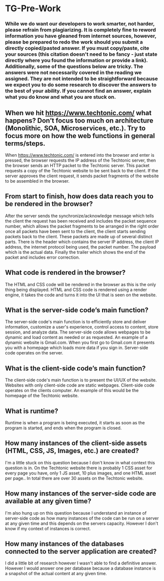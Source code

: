 # TG-Pre-Work

### While we do want our developers to work smarter, not harder, please refrain from plagiarizing.  It is completely fine to reword information you have gleaned from internet sources, however, please be prepared to redo the work should you submit a directly copied/pasted answer.  If you must copy/paste, cite your sources (this citation doesn't need to be fancy - just state directly where you found the information or provide a link).  Additionally, some of the questions below are tricky.  The answers were not necessarily covered in the reading we assigned.  They are not intended to be straightforward because we expect you to do some research to discover the answers to the best of your ability.  If you cannot find an answer, explain what you do know and what you are stuck on.  

## When we hit https://www.techtonic.com/ what happens? Don’t focus too much on architecture (Monolithic, SOA, Microservices, etc.). Try to focus more on how the web functions in general terms/steps.

When https://www.techtonic.com/ is entered into the browser and enter is pressed, the browser requests the IP address of the Techtonic server, then the browser sends an HTTP packet to the Techtonic server. This packet requests a copy of the Techtonic website to be sent back to the client. If the server approves the client request, it sends packet fragments of the website to be assembled in the browser.

## From start to finish, how does data reach you to be rendered in the browser?

After the server sends the synchronize/acknowledge message which tells the client the request has been received and includes the packet sequence number, which allows the packet fragments to be arranged in the right order once all packets have been sent to the client, the client starts sending packets back to the client. These packets are made up of several distinct parts. There is the header which contains the server IP address, the client IP address, the internet protocol being used, the packet number. The payload which is the actual data. Finally the trailer which shows the end of the packet and includes error correction.

## What code is rendered in the browser?

The HTML and CSS code will be rendered in the browser as this is the only thing being displayed. HTML and CSS code is rendered using a render engine, it takes the code and turns it into the UI that is seen on the website.

## What is the server-side code’s main function?

The server-side code's main function is to efficiently store and deliver information, customize a user's experience, control access to content, store session, and analyze data. The server-side code allows webpages to be dynamic and load content as needed or as requested. An example of a dynamic website is Gmail.com. When you first go to Gmail.com it presents you with a homepage which loads more data if you sign in. Server-side code operates on the server.

## What is the client-side code’s main function?

The client-side code's main function is to present the UI/UX of the website. Websites with only client-side code are static webpages. Client-side code operates on the clients computer. An example of this would be the homepage of the Techtonic website.

## What is runtime?

Runtime is when a program is being executed, it starts as soon as the program is started, and ends when the program is closed.

## How many instances of the client-side assets (HTML, CSS, JS, Images, etc.) are created?

I'm a little stuck on this question because I don't know in what context this question is in. On the Techtonic website there is probably 1 CSS asset for every page you have, only 1 JS asset, 10 plus images, and one HTML asset per page.. In total there are over 30 assets on the Techtonic website.

## How many instances of the server-side code are available at any given time?

I'm also hung up on this question because I understand an instance of server-side code as how many instances of the code can be run on a server at any given time and this depends on the servers capacity. However I don't know if my context of instances is correct.

## How many instances of the databases connected to the server application are created?

I did a little bit of research however I wasn't able to find a definitive answer. However I would answer one per database because a database instance is a snapshot of the actual content at any given time.
